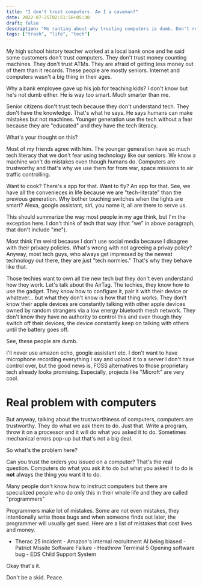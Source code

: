 ```yaml
---
title: "I don't trust computers. Am I a caveman?"
date: 2022-07-25T02:51:58+05:30
draft: false
description: "Me ranting about why trusting computers is dumb. Don't read this."
tags: ["trash", "life", "tech"]
---
```


My high school history teacher worked at a local bank once and he said some
customers don't trust computers. They don't trust money counting machines.  They
don't trust ATMs. They are afraid of getting less money out of them than it
records. These people are mostly seniors. Internet and computers wasn't a big
thing in their ages.

Why a bank employee gave up his job for teaching kids? I don't know but he's not
dumb either. He is way too smart. Much smarter than me. 

Senior citizens don't trust tech because they don't understand tech.  They don't
have the knowledge. That's what he says. He says humans can make mistakes but
not machines. Younger generation use the tech without a fear because they are
"educated" and they have the tech literacy.

What's your thought on this? 

Most of my friends agree with him. The younger generation have so much tech
literacy that we don't fear using technology like our seniors. We know a machine
won't do mistakes even though humans do. Computers are trustworthy and that's
why we use them for from war, space missions to air traffic controlling.

Want to cook? There's a app for that. Want to fly? An app for that. See, we have
all the convenieces in life because we are "tech-literate" than the previous
generation. Why bother touching switches when the lights are smart? Alexa,
google assistant, siri, you name it, all are there to serve us.

This should summarize the way most people in my age think, but I'm the exception
here. I don't think of tech that way (that "we" in above paragraph, that don't
include "me"). 

Most think I'm weird because I don't use social media because I disagree with
their privacy policies. What's wrong with not agreeing a privay policy? Anyway,
most tech guys, who always get impressed by the newest technology out there,
they are just "tech normies." That's why they behave like that.

Those techies want to own all the new tech but they don't even understand how
they work. Let's talk about the AirTag. The techies, they know how to use the
gadget. They know how to configure it, pair it with their device or whatever...
but what they don't know is how that thing works. They don't know their apple
devices are constantly talking with other apple devices owned by random
strangers via a low energy bluetooth mesh network. They don't know they have no
authority to control this and even though they switch off their devices, the
device constantly keep on talking with others until the battery goes off.

See, these people are dumb.

I'll never use amazon echo, google assistant etc. I don't want to have
microphone recording everything I say and upload it to a server I don't have
control over, but the good news is, FOSS alternatives to those proprietary tech
already looks promising. Especially, projects like "Microft" are very cool. 

# Real problem with computers

But anyway, talking about the trustworthiness of computers, computers are
trustworthy. They do what we ask them to do. Just that. Write a program, throw
it on a processor and it will do what you asked it to do. Sometimes mechanical
errors pop-up but that's not a big deal.

So what's the problem here?

Can you trust the orders you issued on a computer? That's the real question.
Computers do what you ask it to do but what you asked it to do is **not** always
the thing you want it to do.

Many people don't know how to instruct computers but there are specialized
people who do only this in their whole life and they are called "programmers"

Programmers make lot of mistakes. Some are not even mistakes, they intentionally
write those bugs and when someone finds out later, the programmer will usually
get sued. Here are a list of mistakes that cost lives and money.

- Therac 25 incident - Amazon's internal recruitment AI being biased - Patriot
Missile Software Failure - Heathrow Terminal 5 Opening software bug - EDS Child
Support System

Okay that's it.

Don't be a skid. Peace.
